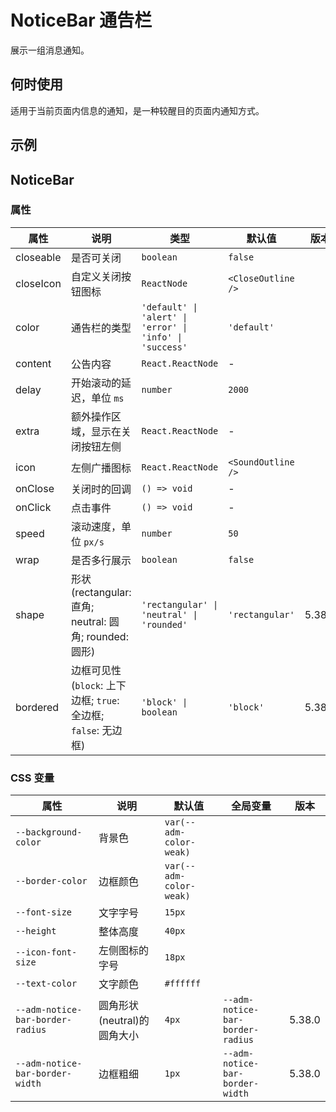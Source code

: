 # NoticeBar 通告栏

展示一组消息通知。

## 何时使用

适用于当前页面内信息的通知，是一种较醒目的页面内通知方式。

## 示例

<code src="./demos/demo1.tsx"></code>

## NoticeBar

### 属性

| 属性 | 说明 | 类型 | 默认值 | 版本 |
| --- | --- | --- | --- | --- |
| closeable | 是否可关闭 | `boolean` | `false` |
| closeIcon | 自定义关闭按钮图标 | `ReactNode` | `<CloseOutline />` |
| color | 通告栏的类型 | `'default' \| 'alert' \| 'error' \| 'info' \| 'success'` | `'default'` |
| content | 公告内容 | `React.ReactNode` | - |
| delay | 开始滚动的延迟，单位 `ms` | `number` | `2000` |
| extra | 额外操作区域，显示在关闭按钮左侧 | `React.ReactNode` | - |
| icon | 左侧广播图标 | `React.ReactNode` | `<SoundOutline />` |
| onClose | 关闭时的回调 | `() => void` | - |
| onClick | 点击事件 | `() => void` | - |
| speed | 滚动速度，单位 `px/s` | `number` | `50` |
| wrap | 是否多行展示 | `boolean` | `false` |
| shape | 形状 (rectangular: 直角; neutral: 圆角; rounded: 圆形) | `'rectangular' \| 'neutral' \| 'rounded'` | `'rectangular'` | 5.38.0 |
| bordered | 边框可见性 (`block`: 上下边框; `true`: 全边框; `false`: 无边框) | `'block' \| boolean` | `'block'` | 5.38.0 |

### CSS 变量

| 属性 | 说明 | 默认值 | 全局变量 | 版本 |
| --- | --- | --- | --- | --- |
| `--background-color` | 背景色 | `var(--adm-color-weak)` |
| `--border-color` | 边框颜色 | `var(--adm-color-weak)` |
| `--font-size` | 文字字号 | `15px` |
| `--height` | 整体高度 | `40px` |
| `--icon-font-size` | 左侧图标的字号 | `18px` |
| `--text-color` | 文字颜色 | `#ffffff` |
| `--adm-notice-bar-border-radius` | 圆角形状(neutral)的圆角大小 | `4px` | `--adm-notice-bar-border-radius` | 5.38.0 |
| `--adm-notice-bar-border-width` | 边框粗细 | `1px` | `--adm-notice-bar-border-width` | 5.38.0 |
